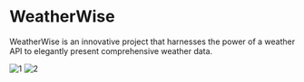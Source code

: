 # WeatherWise
WeatherWise is an innovative project that harnesses the power of a weather API to elegantly present comprehensive weather data.


![1](https://github.com/altugparlak/WeatherWise/assets/57351922/d89ff59c-1427-4f53-bf90-420b4eb5393e)
![2](https://github.com/altugparlak/WeatherWise/assets/57351922/8efab81b-b926-49e0-bf2a-e8b1bb18e36f)
